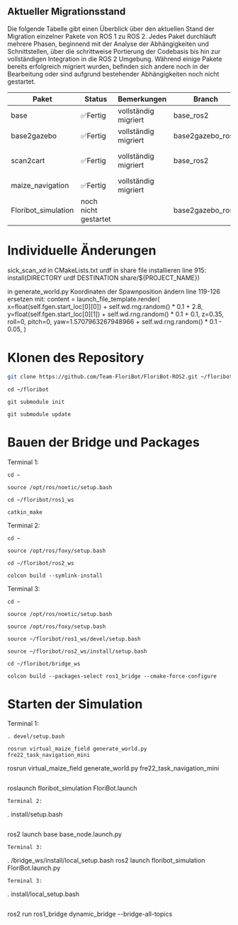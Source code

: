 
## Aktueller Migrationsstand

Die folgende Tabelle gibt einen Überblick über den aktuellen Stand der Migration einzelner Pakete von ROS 1 zu ROS 2. Jedes Paket durchläuft mehrere Phasen, beginnend mit der Analyse der Abhängigkeiten und Schnittstellen, über die schrittweise Portierung der Codebasis bis hin zur vollständigen Integration in die ROS 2 Umgebung. Während einige Pakete bereits erfolgreich migriert wurden, befinden sich andere noch in der Bearbeitung oder sind aufgrund bestehender Abhängigkeiten noch nicht gestartet.

| Paket                 | Status             | Bemerkungen                                   | Branch           |Wer        |
|-----------------------|--------------------|-----------------------------------------------|------------------|-----------|
| base                  | ✅Fertig           | vollständig migriert                          | base_ros2        | Aaron    |
| base2gazebo           | ✅Fertig           | vollständig migriert                          | base2gazebo_ros2 | Jannis  |
| scan2cart             | ✅Fertig      | vollständig migriert                                      | base_ros2        | Jannis & Aaron   |
| maize_navigation      | ✅Fertig        | vollständig migriert                    |                  | Aaron    |
| Floribot_simulation   | noch nicht gestartet       |                                               | base2gazebo_ros2 |          |

# Individuelle Änderungen
sick_scan_xd in CMakeLists.txt urdf in share file installieren
line 915: install(DIRECTORY urdf DESTINATION share/${PROJECT_NAME})

in generate_world.py Koordinaten der Spawnposition ändern
line 119-126 ersetzen mit:
      content = launch_file_template.render(
          x=float(self.fgen.start_loc[0][0]) + self.wd.rng.random() * 0.1 + 2.8,
          y=float(self.fgen.start_loc[0][1]) + self.wd.rng.random() * 0.1 + 0.1,
          z=0.35,
          roll=0,
          pitch=0,
          yaw=1.5707963267948966 + self.wd.rng.random() * 0.1 - 0.05,
      )
      
# Klonen des Repository
```bash
git clone https://github.com/Team-FloriBot/FloriBot-ROS2.git ~/floribot
```
```
cd ~/floribot
```
```
git submodule init
```
```
git submodule update
```

# Bauen der Bridge und Packages
Terminal 1:
```
cd ~
```
```
source /opt/ros/noetic/setup.bash
```
```
cd ~/floribot/ros1_ws
```
```
catkin_make
```
Terminal 2:
```
cd ~
```
```
source /opt/ros/foxy/setup.bash
```
```
cd ~/floribot/ros2_ws
```
```
colcon build --symlink-install
```
Terminal 3:
```
cd ~
```
```
source /opt/ros/noetic/setup.bash
```
```
source /opt/ros/foxy/setup.bash
```
```
source ~/floribot/ros1_ws/devel/setup.bash
```
```
source ~/floribot/ros2_ws/install/setup.bash
```
```
cd ~/floribot/bridge_ws
```
```
colcon build --packages-select ros1_bridge --cmake-force-configure
```
# Starten der Simulation
Terminal 1:
```
. devel/setup.bash
```
```
rosrun virtual_maize_field generate_world.py fre22_task_navigation_mini
```

rosrun virtual_maize_field generate_world.py fre22_task_navigation_mini
```
```
roslaunch floribot_simulation FloriBot.launch
```
Terminal 2:
```
. install/setup.bash
```
```

ros2 launch base base_node.launch.py
```
Terminal 3:
```
. <workspace-parent-path>/bridge_ws/install/local_setup.bash
ros2 launch floribot_simulation FloriBot.launch.py
```
Terminal 3:
```
. install/local_setup.bash
```
```
ros2 run ros1_bridge dynamic_bridge --bridge-all-topics
```




